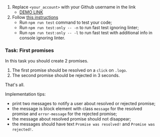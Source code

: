 1. Replace `<your_account>` with your Github username in the link
    - [DEMO LINK](https://Yaslik1033.github.io/js_promise_basic_DOM/)
2. Follow [this instructions](https://mate-academy.github.io/layout_task-guideline/)
    - Run `npm run test` command to test your code;
    - Run `npm run test:only -- -n` to run fast test ignoring linter;
    - Run `npm run test:only -- -l` to run fast test with additional info in console ignoring linter.

### Task: First promises

In this task you should create 2 promises.
1. The first promise should be resolved on a `click` on `.logo`.
2. The second promise should be rejected in 3 seconds.

That's all.

Implementation tips:
- print two messages to notify a user about resolved or rejected promise;
- the message is block element with class `message` for the resolved promise and `error-message` for the rejected promise; 
- the message about resolved promise should not disappear;
- the messages should have text `Promise was resolved!` and `Promise was rejected!`.
